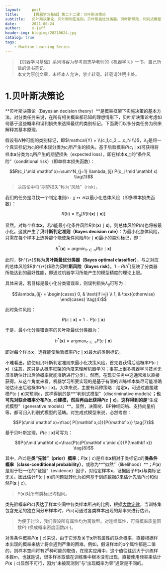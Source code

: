 ```yaml
---
layout:     post
title:      【机器学习基础】第二十二课：贝叶斯决策论
subtitle:   贝叶斯决策论，贝叶斯判定准则，贝叶斯最优分类器，贝叶斯风险，判别式模型，生成式模型，先验概率，条件概率，似然
date:       2021-06-24
author:     x-jeff
header-img: blogimg/20210624.jpg
catalog: true
tags:
    - Machine Learning Series
---
```

>【机器学习基础】系列博客为参考周志华老师的《机器学习》一书，自己所做的读书笔记。  
>本文为原创文章，未经本人允许，禁止转载。转载请注明出处。

# 1.贝叶斯决策论

**贝叶斯决策论（Bayesian decision theory）**是概率框架下实施决策的基本方法。对分类任务来说，在所有相关概率都已知的理想情形下，贝叶斯决策论考虑如何基于这些概率和误判损失来选择最优的类别标记。下面我们以多分类任务为例来解释其基本原理。

假设有$N$种可能的类别标记，即$\mathcal{Y} = \\{c_1,c_2,...,c_N \\}$，$\lambda _{ij}$是将一个真实标记为$c_j$的样本误分类为$c_i$所产生的损失。基于后验概率$P(c_i \mid \mathbf x)$可获得将样本$\mathbf x$分类为$c_i$所产生的期望损失（expected loss），即在样本$\mathbf x$上的“条件风险”（conditional risk）（即单样本损失函数）：

$$R(c_i \mid \mathbf x)=\sum^N_{j=1} \lambda_{ij} P(c_j \mid \mathbf x) \tag{1}$$

>决策论中将“期望损失”称为“风险”（risk）。

我们的任务是寻找一个判定准则$h:\chi \mapsto \mathcal{Y}$以最小化总体风险（即多样本损失函数）：

$$R(h)=\mathbb{E}_{\mathbf x} [ R(h(\mathbf x) \mid \mathbf x) ] \tag{2}$$

显然，对每个样本$\mathbf x$，若$h$能最小化条件风险$R(h(\mathbf x) \mid \mathbf x)$，则总体风险$R(h)$也将被最小化。这就产生了**贝叶斯判定准则（Bayes decision rule）**：为最小化总体风险，只需在每个样本上选择那个能使条件风险$R(c \mid \mathbf x)$最小的类别标记，即：

$$h^*(\mathbf x)=\mathop{\arg\min}_{c \in \mathcal{Y}} R(c \mid \mathbf x) \tag{3}$$

此时，$h^{\*}$称为**贝叶斯最优分类器（Bayes optimal classifier）**，与之对应的总体风险$R(h^{\*})$称为**贝叶斯风险（Bayes risk）**。$1-R(h^*)$反映了分类器所能达到的最好性能，即通过机器学习所能产生的模型精度的理论上限。

具体来说，若目标是最小化分类错误率，则误判损失$\lambda_{ij}$可写为：

$$\lambda_{ij} = \begin{cases} 0, & \text{if i=j} \\ 1, & \text{otherwise} \end{cases} \tag{4}$$

此时条件风险：

$$R(c \mid \mathbf x)=1-P(c\mid \mathbf x) \tag{5}$$

于是，最小化分类错误率的贝叶斯最优分类器为：

$$h^*(\mathbf x)=\mathop{\arg\max}_{c \in \mathcal{Y}} P(c \mid \mathbf x) \tag{6}$$

即对每个样本$\mathbf x$，选择能使后验概率$P(c \mid \mathbf x)$最大的类别标记。

不难看出，欲使用贝叶斯判定准则来最小化决策风险，首先要获得后验概率$P(c \mid \mathbf x)$（注意，这只是从概率框架的角度来理解机器学习；事实上很多机器学习技术无须准确估计出后验概率就能准确进行分类）。然而，在现实任务中这通常难以直接获得。从这个角度来看，机器学习所要实现的是基于有限的训练样本集尽可能准确地估计出后验概率$P(c \mid \mathbf x)$。大体来说，主要有两种策略：给定$\mathbf x$，可通过直接建模$P(c \mid \mathbf x)$来预测$c$，这样得到的是**“判别式模型”（discriminative models）**；也可先对联合概率分布$P(\mathbf x,c)$建模，然后再由此获得$P(c\mid \mathbf x)$，这样得到的是**“生成式模型”（generative models）**。显然，决策树、BP神经网络、支持向量机等，都可归入判别式模型的范畴。对生成式模型来说，必然考虑：

$$P(c\mid \mathbf x)=\frac{ P(\mathbf x,c)}{P(\mathbf x)} \tag{7}$$

基于贝叶斯定理，$P(c\mid \mathbf x)$可写为：

$$P(c\mid \mathbf x)=\frac{P(c)P(\mathbf x \mid c)}{P(\mathbf x)} \tag{8}$$

其中，$P(c)$是**类“先验”（prior）概率**；$P(\mathbf x \mid c)$是样本$\mathbf x$相对于类标记$c$的**类条件概率（class-conditional probability）**，或称为**“似然”（likelihood）**；$P(\mathbf x)$是用于归一化的“证据”（evidence）因子，对给定样本$\mathbf x$，证据因子$P(\mathbf x)$与类标记无关。因此估计$P(c \mid \mathbf x)$的问题就转化为如何基于训练数据$D$来估计先验$P(c)$和似然$P(\mathbf x \mid c)$。

>$P(\mathbf x)$对所有类标记均相同。

类先验概率$P(c)$表达了样本空间中各类样本所占的比例，根据[大数定律](http://shichaoxin.com/2020/03/22/数学基础-第十二课-随机变量/#4大数定律)，当训练集包含充足的独立同分布样本时，$P(c)$可通过各类样本出现的频率来进行估计。

>为便于讨论，我们假设所有属性均为离散型。对连续属性，可将概率质量函数$P(\cdot)$换成概率密度函数$p(\cdot)$。

对类条件概率$P(\mathbf x \mid c)$来说，由于它涉及关于$\mathbf x$所有属性的联合概率，直接根据样本出现的概率来估计将会遇到严重的困难。例如，假设样本的$d$个属性都是二值的，则样本空间将有$2^d$种可能的取值，在现实应用中，这个值往往远大于训练样本数$m$，也就是说，很多样本取值在训练集中根本没有出现，直接使用频率来估计$P(\mathbf x \mid c)$显然不可行，因为“未被观测到”与“出现概率为零”通常是不同的。